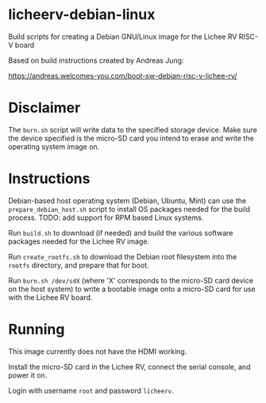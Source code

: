 # licheerv-debian-linux
Build scripts for creating a Debian GNU/Linux image for the Lichee RV RISC-V board

Based on build instructions created by Andreas Jung:

https://andreas.welcomes-you.com/boot-sw-debian-risc-v-lichee-rv/

Disclaimer
==========

The `burn.sh` script will write data to the specified storage device. Make sure
the device specified is the micro-SD card you intend to erase and write the
operating system image on.

Instructions
============

Debian-based host operating system (Debian, Ubuntu, Mint) can use the
`prepare_debian_host.sh` script to install OS packages needed for the
build process.  TODO: add support for RPM based Linux systems.

Run `build.sh` to download (if needed) and build the various software packages
needed for the Lichee RV image.

Run `create_rootfs.sh` to download the Debian root filesystem into the `rootfs`
directory, and prepare that for boot.

Run `burn.sh /dev/sdX` (where 'X' corresponds to the micro-SD card
device on the host system) to write a bootable image onto a micro-SD
card for use with the Lichee RV board.

Running
=======

This image currently does not have the HDMI working.

Install the micro-SD card in the Lichee RV, connect the serial console,
and power it on.

Login with username `root` and password `licheerv`.
